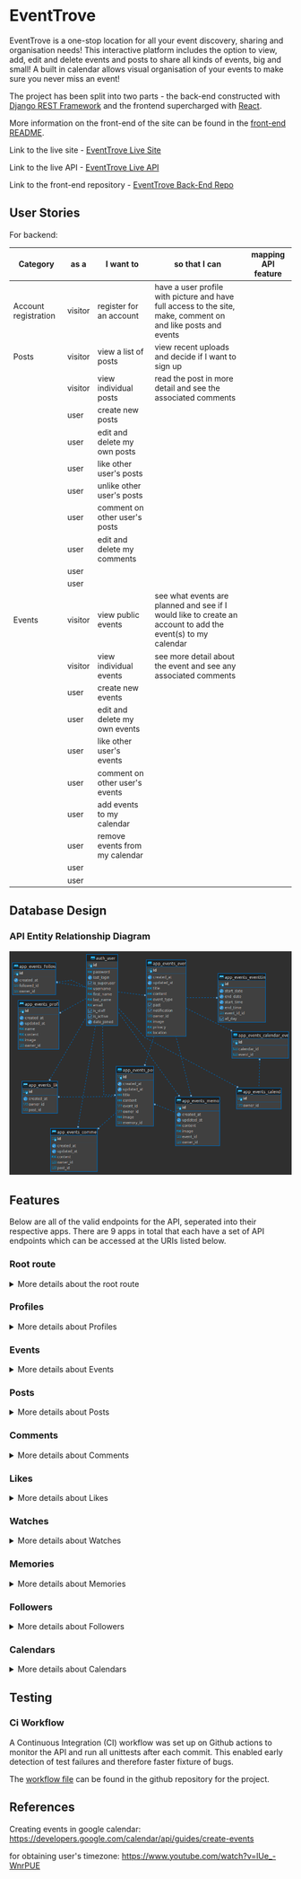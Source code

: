 # EventTrove

EventTrove is a one-stop location for all your event discovery, sharing and organisation needs!
This interactive platform includes the option to view, add, edit and delete events and posts to share all kinds of events, big and small! A built in calendar allows visual organisation of your events to make sure you never miss an event!

The project has been split into two parts - the back-end constructed with [Django REST Framework](https://www.django-rest-framework.org/) and the frontend supercharged with [React](https://react.dev/).

More information on the front-end of the site can be found in the [front-end README](https://github.com/dragon-fire-fly/organisation_app_frontend).

Link to the live site - [EventTrove Live Site](https://organisation-app-frontend.herokuapp.com/)

Link to the live API - [EventTrove Live API](https://organisation-app-api.herokuapp.com/)

Link to the front-end repository - [EventTrove Back-End Repo](https://github.com/dragon-fire-fly/organisation_app_frontend)

## User Stories

For backend:

| Category             | as a    | I want to                      | so that I can                                                                                                 | mapping API feature |
| -------------------- | ------- | ------------------------------ | ------------------------------------------------------------------------------------------------------------- | ------------------- |
| Account registration | visitor | register for an account        | have a user profile with picture and have full access to the site, make, comment on and like posts and events |                     |
| Posts                | visitor | view a list of posts           | view recent uploads and decide if I want to sign up                                                           |                     |
|                      | visitor | view individual posts          | read the post in more detail and see the associated comments                                                  |                     |
|                      | user    | create new posts               |                                                                                                               |                     |
|                      | user    | edit and delete my own posts   |                                                                                                               |                     |
|                      | user    | like other user's posts        |                                                                                                               |                     |
|                      | user    | unlike other user's posts      |                                                                                                               |                     |
|                      | user    | comment on other user's posts  |                                                                                                               |                     |
|                      | user    | edit and delete my comments    |                                                                                                               |                     |
|                      | user    |                                |                                                                                                               |                     |
|                      | user    |                                |                                                                                                               |                     |
| Events               | visitor | view public events             | see what events are planned and see if I would like to create an account to add the event(s) to my calendar   |                     |
|                      | visitor | view individual events         | see more detail about the event and see any associated comments                                               |                     |
|                      | user    | create new events              |                                                                                                               |                     |
|                      | user    | edit and delete my own events  |                                                                                                               |                     |
|                      | user    | like other user's events       |                                                                                                               |                     |
|                      | user    | comment on other user's events |                                                                                                               |                     |
|                      | user    | add events to my calendar      |                                                                                                               |                     |
|                      | user    | remove events from my calendar |                                                                                                               |                     |
|                      | user    |                                |                                                                                                               |                     |
|                      | user    |                                |                                                                                                               |                     |

## Database Design

### API Entity Relationship Diagram

![API ERD](documentation/API_ERD2.png)

## Features

Below are all of the valid endpoints for the API, seperated into their respective apps. There are 9 apps in total that each have a set of API endpoints which can be accessed at the URIs listed below.

### Root route

<details> 
<summary>More details about the root route</summary>

![root route](documentation/features/root_route.png)

</details>

### Profiles

<details> 
<summary>More details about Profiles</summary>

| HTTP | URI            | CRUD Operation              | View name |
| ---- | -------------- | --------------------------- | --------- |
| GET  | /profiles/     | list all profiles           | LIST      |
| GET  | /profile/{id}/ | retrieve a specific profile | DETAIL    |
| PUT  | /profile/{id}/ | update a specific profile   | DETAIL    |

![profiles list route](documentation/features/profiles.png)
![profile detail route](documentation/features/profile_detail.png)

</details>

### Events

<details> 
<summary>More details about Events</summary>

| HTTP   | URI                     | CRUD Operation                         | View name |
| ------ | ----------------------- | -------------------------------------- | --------- |
| GET    | /events/                | list all events                        | LIST      |
| POST   | /events/                | create an event entry                  | LIST      |
| GET    | /event/{id}/            | retrieve a specific event entry        | DETAIL    |
| PUT    | /event/{id}/            | update a specific event entry          | DETAIL    |
| DELETE | /event/{id}/            | delete a specific event entry          | DETAIL    |
| GET    | /events/calendars/{id}/ | list all events in a specific calendar | LIST      |

Event list route. Authenticated users can also create new events on this route
![event list route](documentation/features/events.png)
Event detail route. Event owners can also edit and delete events on this page
![event detail route](documentation/features/event_detail.png)
Calendar event route. This route is used by the calendar to retrieve all events from a specific calendar
![calendar events list route](documentation/features/calendar_events.png)
If the route for a non existant event is entered, a 404 error is returned
![event detail route](documentation/features/event_not_found.png)

</details>

### Posts

<details> 
<summary>More details about Posts</summary>

| HTTP   | URI               | CRUD Operation           | View name |
| ------ | ----------------- | ------------------------ | --------- |
| GET    | /posts/           | list all posts           | LIST      |
| POST   | /posts/create/    | create a post            | LIST      |
| GET    | /posts/{id}/      | retrieve a specific post | DETAIL    |
| PUT    | /posts/{id}/edit/ | update a specific post   | DETAIL    |
| DELETE | /posts/{id}/edit/ | delete a specific post   | DETAIL    |

Post list route. This route does not contain the event serializer on the event field. Authenticated users can also create new posts on this route
![post list route](documentation/features/posts.png)
Event detail route. This route does contains the event serializer on the event field
![post detail route](documentation/features/post_detail.png)
Post edit and delete route. This route does not contain the event serializer on the event field
![post edit and delete route](documentation/features/post_edit_delete.png)
If the route for a non existant post is entered, a 404 error is returned
![post not found](documentation/features/post_not_found.png)

</details>

### Comments

<details> 
<summary>More details about Comments</summary>

| HTTP   | URI             | CRUD Operation              | View name |
| ------ | --------------- | --------------------------- | --------- |
| GET    | /comments/      | list all comments           | LIST      |
| POST   | /comments/      | create a comment            | LIST      |
| GET    | /comments/{id}/ | retrieve a specific comment | DETAIL    |
| PUT    | /comments/{id}/ | update a specific comment   | DETAIL    |
| DELETE | /comments/{id}/ | delete a specific comment   | DETAIL    |

![comments list route](documentation/features/comments.png)
![comment detail route](documentation/features/comment_detail.png)

</details>

### Likes

<details> 
<summary>More details about Likes</summary>

| HTTP   | URI          | CRUD Operation           | View name |
| ------ | ------------ | ------------------------ | --------- |
| GET    | /likes/      | list all likes           | LIST      |
| POST   | /likes/      | create a like            | LIST      |
| GET    | /likes/{id}/ | retrieve a specific like | DETAIL    |
| DELETE | /likes/{id}/ | delete a specific like   | DETAIL    |

![likes list route](documentation/features/likes.png)
![like detail route](documentation/features/like_detail.png)

</details>

### Watches

<details> 
<summary>More details about Watches</summary>

| HTTP   | URI            | CRUD Operation            | View name |
| ------ | -------------- | ------------------------- | --------- |
| GET    | /watches/      | list all watches          | LIST      |
| POST   | /watches/      | create a watch            | LIST      |
| GET    | /watches/{id}/ | retrieve a specific watch | DETAIL    |
| DELETE | /watches/{id}/ | delete a specific watch   | DETAIL    |

![watches list route](documentation/features/watches.png)
![watch detail route](documentation/features/watch_detail.png)

</details>

### Memories

<details> 
<summary>More details about Memories</summary>

| HTTP   | URI             | CRUD Operation             | View name |
| ------ | --------------- | -------------------------- | --------- |
| GET    | /memories/      | list all memories          | LIST      |
| POST   | /memories/      | create a memory            | LIST      |
| GET    | /memories/{id}/ | retrieve a specific memory | DETAIL    |
| PUT    | /memories/{id}/ | update a specific memory   | DETAIL    |
| DELETE | /memories/{id}/ | delete a specific memory   | DETAIL    |

![memories list route](documentation/features/memories.png)
![memory detail route](documentation/features/memory_detail.png)

</details>

### Followers

<details> 
<summary>More details about Followers</summary>

| HTTP   | URI              | CRUD Operation               | View name |
| ------ | ---------------- | ---------------------------- | --------- |
| GET    | /followers/      | list all followers           | LIST      |
| POST   | /followers/      | create a follower            | LIST      |
| GET    | /followers/{id}/ | retrieve a specific follower | DETAIL    |
| DELETE | /followers/{id}/ | delete a specific follower   | DETAIL    |

![followers list route](documentation/features/followers.png)
![follower detail route](documentation/features/follower_detail.png)

</details>

### Calendars

<details> 
<summary>More details about Calendars</summary>

| HTTP | URI              | CRUD Operation               | View name |
| ---- | ---------------- | ---------------------------- | --------- |
| GET  | /calendars/      | list all calendars           | LIST      |
| GET  | /calendars/{id}/ | retrieve a specific calendar | DETAIL    |
| PUT  | /calendars/{id}/ | update a specific calendar   | DETAIL    |

![calendars list route](documentation/features/calendars.png)
![calendar detail route](documentation/features/calendar_detail.png)

</details>

## Testing

### Ci Workflow

A Continuous Integration (CI) workflow was set up on Github actions to monitor the API and run all unittests after each commit.
This enabled early detection of test failures and therefore faster fixture of bugs.

The [workflow file](https://github.com/dragon-fire-fly/organisation_app_api/blob/main/.github/workflows/ci.yml) can be found in the github repository for the project.

## References

Creating events in google calendar: https://developers.google.com/calendar/api/guides/create-events

for obtaining user's timezone: https://www.youtube.com/watch?v=lUe_-WnrPUE
